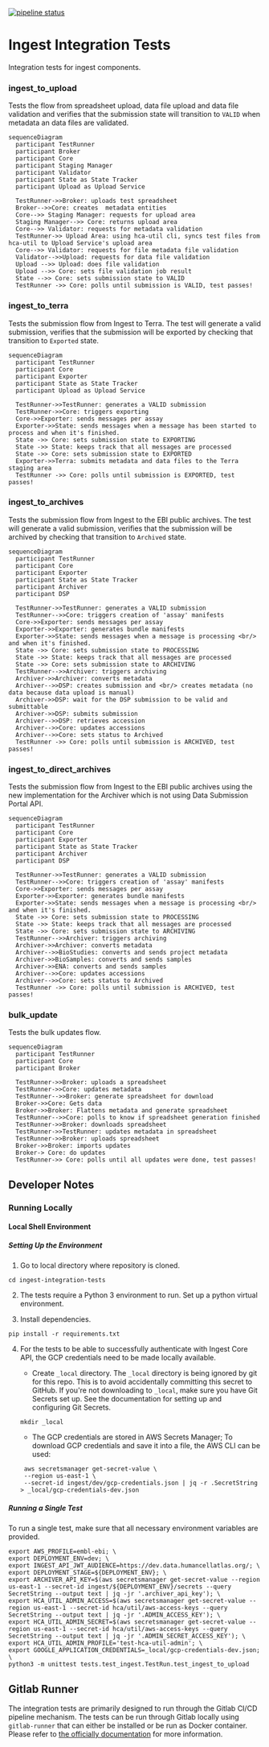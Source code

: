 [![pipeline status](https://gitlab.ebi.ac.uk/hca/ingest-integration-tests/badges/dev/pipeline.svg)](https://gitlab.ebi.ac.uk/hca/ingest-integration-tests/-/commits/dev)


# Ingest Integration Tests
Integration tests for ingest components.

### ingest_to_upload

Tests the flow from spreadsheet upload, data file upload and data file validation and verifies that the submission state will transition to `VALID` when metadata an data files are validated.


```mermaid
sequenceDiagram
  participant TestRunner
  participant Broker
  participant Core
  participant Staging Manager
  participant Validator
  participant State as State Tracker
  participant Upload as Upload Service

  TestRunner->>Broker: uploads test spreadsheet
  Broker-->>Core: creates  metadata entities
  Core-->> Staging Manager: requests for upload area
  Staging Manager-->> Core: returns upload area
  Core-->> Validator: requests for metadata validation
  TestRunner->> Upload Area: using hca-util cli, syncs test files from hca-util to Upload Service's upload area
  Core-->> Validator: requests for file metadata file validation
  Validator-->>Upload: requests for data file validation
  Upload -->> Upload: does file validation
  Upload -->> Core: sets file validation job result
  State -->> Core: sets submission state to VALID
  TestRunner ->> Core: polls until submission is VALID, test passes!
```

### ingest_to_terra
Tests the submission flow from Ingest to Terra. The test will generate a valid submission, verifies that the submission will be exported by checking that transition to `Exported` state.
```mermaid
sequenceDiagram
  participant TestRunner
  participant Core
  participant Exporter
  participant State as State Tracker
  participant Upload as Upload Service

  TestRunner->>TestRunner: generates a VALID submission
  TestRunner->>Core: triggers exporting
  Core->>Exporter: sends messages per assay
  Exporter->>State: sends messages when a message has been started to process and when it's finished.
  State ->> Core: sets submission state to EXPORTING
  State ->> State: keeps track that all messages are processed
  State ->> Core: sets submission state to EXPORTED
  Exporter->>Terra: submits metadata and data files to the Terra staging area
  TestRunner ->> Core: polls until submission is EXPORTED, test passes!
```
### ingest_to_archives
Tests the submission flow from Ingest to the EBI public archives. The test will generate a valid submission, verifies that the submission will be archived by checking that transition to `Archived` state.

```mermaid
sequenceDiagram
  participant TestRunner
  participant Core
  participant Exporter
  participant State as State Tracker
  participant Archiver
  participant DSP

  TestRunner->>TestRunner: generates a VALID submission
  TestRunner-->>Core: triggers creation of 'assay' manifests
  Core->>Exporter: sends messages per assay
  Exporter->>Exporter: generates bundle manifests
  Exporter->>State: sends messages when a message is processing <br/> and when it's finished.
  State ->> Core: sets submission state to PROCESSING
  State ->> State: keeps track that all messages are processed
  State ->> Core: sets submission state to ARCHIVING
  TestRunner-->>Archiver: triggers archiving
  Archiver->>Archiver: converts metadata
  Archiver-->>DSP: creates submission and <br/> creates metadata (no data because data upload is manual)
  Archiver->>DSP: wait for the DSP submission to be valid and submittable
  Archiver->>DSP: submits submission
  Archiver-->>DSP: retrieves accession
  Archiver-->>Core: updates accessions
  Archiver-->>Core: sets status to Archived
  TestRunner ->> Core: polls until submission is ARCHIVED, test passes!
```
### ingest_to_direct_archives
Tests the submission flow from Ingest to the EBI public archives using the new implementation for the Archiver which is not using Data Submission Portal API.

```mermaid
sequenceDiagram
  participant TestRunner
  participant Core
  participant Exporter
  participant State as State Tracker
  participant Archiver
  participant DSP

  TestRunner->>TestRunner: generates a VALID submission
  TestRunner-->>Core: triggers creation of 'assay' manifests
  Core->>Exporter: sends messages per assay
  Exporter->>Exporter: generates bundle manifests
  Exporter->>State: sends messages when a message is processing <br/> and when it's finished.
  State ->> Core: sets submission state to PROCESSING
  State ->> State: keeps track that all messages are processed
  State ->> Core: sets submission state to ARCHIVING
  TestRunner-->>Archiver: triggers archiving
  Archiver->>Archiver: converts metadata
  Archiver-->>BioStudies: converts and sends project metadata
  Archiver->>BioSamples: converts and sends samples
  Archiver->>ENA: converts and sends samples
  Archiver-->>Core: updates accessions
  Archiver-->>Core: sets status to Archived
  TestRunner ->> Core: polls until submission is ARCHIVED, test passes!
```
### bulk_update
Tests the bulk updates flow. 

```mermaid
sequenceDiagram
  participant TestRunner
  participant Core
  participant Broker
  
  TestRunner->>Broker: uploads a spreadsheet
  TestRunner->>Core: updates metadata
  TestRunner-->>Broker: generate spreadsheet for download
  Broker->>Core: Gets data 
  Broker->>Broker: Flattens metadata and generate spreadsheet
  TestRunner-->>Core: polls to know if spreadsheet generation finished
  TestRunner->>Broker: downloads spreadsheet
  TestRunner->>TestRunner: updates metadata in spreadsheet
  TestRunner->>Broker: uploads spreadsheet
  Broker->>Broker: imports updates
  Broker-> Core: do updates
  TestRunner->> Core: polls until all updates were done, test passes!
```

## Developer Notes

### Running Locally

#### Local Shell Environment

##### Setting Up the Environment
1. Go to local directory where repository is cloned.

```
cd ingest-integration-tests
```

2. The tests require a Python 3 environment to run. Set up a python virtual environment.

3. Install dependencies.

```
pip install -r requirements.txt
```
4. For the tests to be able to successfully authenticate with Ingest Core API, the GCP credentials need to be 
made locally available.

    * Create `_local` directory. The `_local` directory is being ignored by git for this repo. This is to avoid accidentally committing this secret to GitHub.
    If you're not downloading to `_local`, make sure you have Git Secrets set up. See the documentation for setting up and configuring Git Secrets.
    ```
    mkdir _local
    ```
    * The GCP credentials are stored in AWS Secrets Manager; To download GCP credentials and save it into a file, the AWS CLI can be used:
    
    ```
     aws secretsmanager get-secret-value \
     --region us-east-1 \
     --secret-id ingest/dev/gcp-credentials.json | jq -r .SecretString > _local/gcp-credentials-dev.json
    ```

##### Running a Single Test

To run a single test, make sure that all necessary environment variables are provided.

```
export AWS_PROFILE=embl-ebi; \
export DEPLOYMENT_ENV=dev; \
export INGEST_API_JWT_AUDIENCE=https://dev.data.humancellatlas.org/; \
export DEPLOYMENT_STAGE=${DEPLOYMENT_ENV}; \
export ARCHIVER_API_KEY=$(aws secretsmanager get-secret-value --region us-east-1 --secret-id ingest/${DEPLOYMENT_ENV}/secrets --query SecretString --output text | jq -jr '.archiver_api_key'); \
export HCA_UTIL_ADMIN_ACCESS=$(aws secretsmanager get-secret-value --region us-east-1 --secret-id hca/util/aws-access-keys --query SecretString --output text | jq -jr '.ADMIN_ACCESS_KEY'); \
export HCA_UTIL_ADMIN_SECRET=$(aws secretsmanager get-secret-value --region us-east-1 --secret-id hca/util/aws-access-keys --query SecretString --output text | jq -jr '.ADMIN_SECRET_ACCESS_KEY'); \
export HCA_UTIL_ADMIN_PROFILE='test-hca-util-admin'; \
export GOOGLE_APPLICATION_CREDENTIALS=_local/gcp-credentials-dev.json; \
python3 -m unittest tests.test_ingest.TestRun.test_ingest_to_upload
``` 

## Gitlab Runner

The integration tests are primarily designed to run through the Gitlab CI/CD pipeline mechanism. The tests can be run
through Gitlab locally using `gitlab-runner` that can either be installed or be run as Docker container. Please refer
to [the officially documentation](https://docs.gitlab.com/runner/) for more information.